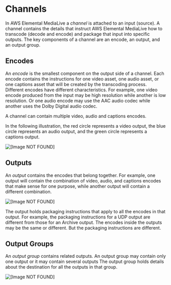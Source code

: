 # Channels<a name="channels"></a>

In AWS Elemental MediaLive a *channel* is attached to an input \(source\)\. A channel contains the details that instruct AWS Elemental MediaLive how to transcode \(decode and encode\) and package that input into specific outputs\. The key components of a channel are an encode, an output, and an output group\. 

## Encodes<a name="encode"></a>

An *encode* is the smallest component on the output side of a channel\. Each encode contains the instructions for one video asset, one audio asset, or one captions asset that will be created by the transcoding process\. Different encodes have different characteristics\. For example, one video encode produced from the input may be high resolution while another is low resolution\. Or one audio encode may use the AAC audio codec while another uses the Dolby Digital audio codec\. 

A channel can contain multiple video, audio and captions encodes\.

In the following illustration, the red circle represents a video output, the blue circle represents an audio output, and the green circle represents a captions output\.

![\[Image NOT FOUND\]](http://docs.aws.amazon.com/medialive/latest/ug/images/encode.png)

## Outputs<a name="output"></a>

An *output* contains the encodes that belong together\. For example, one output will contain the combination of video, audio, and captions encodes that make sense for one purpose, while another output will contain a different combination\. 

![\[Image NOT FOUND\]](http://docs.aws.amazon.com/medialive/latest/ug/images/output.png)

The output holds packaging instructions that apply to all the encodes in that output\. For example, the packaging instructions for a UDP output are different from those for an Archive output\. The encodes inside the outputs may be the same or different\. But the packaging instructions are different\.

## Output Groups<a name="output-group"></a>

An *output group* contains related outputs\. An output group may contain only one output or it may contain several outputs The output group holds details about the destination for all the outputs in that group\.  

![\[Image NOT FOUND\]](http://docs.aws.amazon.com/medialive/latest/ug/images/output-group.png)


